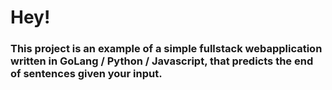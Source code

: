 # Hey! 
### This project is an example of a simple fullstack webapplication written in GoLang / Python / Javascript, that predicts the end of sentences given your input. 

